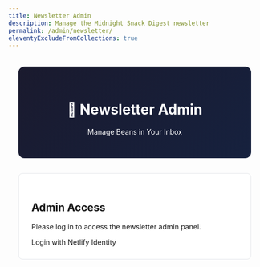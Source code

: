 ```yaml
---
title: Newsletter Admin
description: Manage the Midnight Snack Digest newsletter
permalink: /admin/newsletter/
eleventyExcludeFromCollections: true
---
```


<style>
  .admin-container {
    max-width: 800px;
    margin: 0 auto;
    padding: 20px;
  }

  .admin-header {
    background: linear-gradient(135deg, #1a1a2e, #16213e);
    color: white;
    padding: 30px;
    border-radius: 12px;
    margin-bottom: 30px;
    text-align: center;
  }

  .admin-section {
    background: white;
    border: 1px solid #e5e7eb;
    border-radius: 8px;
    padding: 25px;
    margin-bottom: 20px;
  }

  .form-group {
    margin-bottom: 20px;
  }

  .form-group label {
    display: block;
    font-weight: bold;
    margin-bottom: 5px;
    color: #1a1a2e;
  }

  .form-group input,
  .form-group textarea,
  .form-group select {
    width: 100%;
    padding: 10px;
    border: 2px solid #e5e7eb;
    border-radius: 6px;
    font-size: 14px;
    font-family: inherit;
  }

  .form-group textarea {
    min-height: 100px;
    resize: vertical;
  }

  .form-group input:focus,
  .form-group textarea:focus {
    outline: none;
    border-color: #ffd700;
  }

  .article-item {
    border: 1px solid #e5e7eb;
    border-radius: 6px;
    padding: 15px;
    margin-bottom: 15px;
    background: #f9fafb;
  }

  .btn {
    padding: 10px 20px;
    border: none;
    border-radius: 6px;
    font-weight: bold;
    cursor: pointer;
    font-size: 14px;
    transition: all 0.2s;
  }

  .btn-primary {
    background: #ffd700;
    color: #1a1a2e;
  }

  .btn-primary:hover {
    background: #ffed4e;
  }

  .btn-secondary {
    background: #6b7280;
    color: white;
  }

  .btn-secondary:hover {
    background: #4b5563;
  }

  .btn-danger {
    background: #ef4444;
    color: white;
  }

  .btn-danger:hover {
    background: #dc2626;
  }

  .alert {
    padding: 15px;
    border-radius: 6px;
    margin-bottom: 20px;
    display: none;
  }

  .alert-success {
    background: #d1fae5;
    color: #065f46;
    border: 1px solid #a7f3d0;
  }

  .alert-error {
    background: #fee2e2;
    color: #991b1b;
    border: 1px solid #fecaca;
  }

  .stats-grid {
    display: grid;
    grid-template-columns: repeat(auto-fit, minmax(200px, 1fr));
    gap: 20px;
    margin-bottom: 30px;
  }

  .stat-card {
    background: #f8fafc;
    padding: 20px;
    border-radius: 8px;
    text-align: center;
    border: 1px solid #e2e8f0;
  }

  .stat-number {
    font-size: 32px;
    font-weight: bold;
    color: #1a1a2e;
    display: block;
  }

  .stat-label {
    color: #64748b;
    font-size: 14px;
    margin-top: 5px;
  }

  .auth-section {
    margin-bottom: 30px;
  }

  .hidden {
    display: none;
  }

  .user-info {
    background: #f0f9ff;
    padding: 15px;
    border-radius: 8px;
    margin-bottom: 20px;
    border: 1px solid #0ea5e9;
  }

  .logout-btn {
    background: #6b7280;
    color: white;
    border: none;
    padding: 8px 16px;
    border-radius: 4px;
    cursor: pointer;
    font-size: 14px;
  }

  .logout-btn:hover {
    background: #4b5563;
  }

  @media (max-width: 640px) {
    .admin-container {
      padding: 10px;
    }
    
    .stats-grid {
      grid-template-columns: 1fr;
    }
  }
</style>

<div class="admin-container">
  <div class="admin-header">
    <h1>🫘 Newsletter Admin</h1>
    <p>Manage Beans in Your Inbox</p>
  </div>

  <!-- Authentication -->
  <div class="auth-section" id="auth-section">
    <div class="admin-section">
      <h2>Admin Access</h2>
      <p>Please log in to access the newsletter admin panel.</p>
      <div data-netlify-identity-menu></div>
      <div data-netlify-identity-button>Login with Netlify Identity</div>
    </div>
  </div>

  <!-- Main Admin Interface -->
  <div id="admin-interface" class="hidden">
    
    <!-- User Info -->
    <div class="user-info" id="user-info" style="display: none;">
      <span>Logged in as: <strong id="user-email"></strong></span>
      <button class="logout-btn" onclick="logout()">Logout</button>
    </div>

    <!-- Alerts -->
    <div id="alert" class="alert"></div>

    <!-- Stats -->
    <div class="stats-grid">
      <div class="stat-card">
        <span class="stat-number" id="subscriber-count">-</span>
        <div class="stat-label">Subscribers</div>
      </div>
      <div class="stat-card">
        <span class="stat-number" id="last-sent">-</span>
        <div class="stat-label">Last Digest</div>
      </div>
      <div class="stat-card">
        <span class="stat-number" id="total-sent">-</span>
        <div class="stat-label">Total Sent</div>
      </div>
    </div>

    <!-- Newsletter Composer -->
    <div class="admin-section">
      <h2>Compose Digest</h2>
      
      <form id="digest-form">
        <div class="form-group">
          <label for="subject">Subject Line:</label>
          <input type="text" id="subject" placeholder="🫘 Beans - [Date]" required>
        </div>

        <div class="form-group">
          <label for="introduction">Introduction:</label>
          <textarea id="introduction" placeholder="Brief introduction..." required></textarea>
        </div>

        <div class="form-group">
          <label>Links:</label>
          <div id="articles-container">
            <!-- Articles will be added dynamically -->
          </div>
          <button type="button" class="btn btn-secondary" onclick="addArticle()">+ Add Link</button>
        </div>

        <div class="form-group">
          <label>Sound Transmission (Optional):</label>
          <div id="sounds-container">
            <input type="text" id="sounds-title" placeholder="Sound title">
            <textarea id="sounds-description" placeholder="Brief description"></textarea>
            <input type="text" id="sounds-url" placeholder="Link to listen (optional)">
          </div>
        </div>

        <div class="form-group">
          <label for="footer-note">Footer Note (Optional):</label>
          <textarea id="footer-note" placeholder="Additional note..."></textarea>
        </div>

        <div class="form-group">
          <label for="test-email">Test Email (Optional):</label>
          <input type="email" id="test-email" placeholder="Send test to this email instead of all subscribers">
        </div>

        <div style="display: flex; gap: 10px; margin-top: 30px;">
          <button type="submit" class="btn btn-primary">Send Digest</button>
          <button type="button" class="btn btn-secondary" onclick="previewDigest()">Preview</button>
          <button type="button" class="btn btn-secondary" onclick="saveDraft()">Save Draft</button>
        </div>
      </form>
    </div>

    <!-- Preview Modal -->
    <div id="preview-modal" class="hidden" style="position: fixed; top: 0; left: 0; right: 0; bottom: 0; background: rgba(0,0,0,0.8); z-index: 1000; display: none;">
      <div style="position: absolute; top: 50%; left: 50%; transform: translate(-50%, -50%); background: white; border-radius: 12px; max-width: 90vw; max-height: 90vh; overflow: auto;">
        <div style="padding: 20px; border-bottom: 1px solid #e5e7eb; display: flex; justify-content: space-between; align-items: center;">
          <h3>Digest Preview</h3>
          <button class="btn btn-secondary" onclick="closePreview()">Close</button>
        </div>
        <div id="preview-content" style="padding: 20px;"></div>
      </div>
    </div>

  </div>
</div>

<!-- Netlify Identity Widget -->
<script src="https://identity.netlify.com/v1/netlify-identity-widget.js"></script>

<script>
let currentUser = null;
let articles = [];

// Handle Netlify Identity events for proper integration (same as DecapCMS)
if (window.netlifyIdentity) {
  window.netlifyIdentity.on("init", (user) => {
    if (user) {
      handleLogin(user);
    }
  });
  
  window.netlifyIdentity.on("login", (user) => {
    handleLogin(user);
  });
  
  window.netlifyIdentity.on("logout", () => {
    handleLogout();
  });
}

// Handle login
function handleLogin(user) {
  currentUser = user;
  
  // Hide auth section and show admin interface
  const authSection = document.getElementById('auth-section');
  const adminInterface = document.getElementById('admin-interface');
  const userInfo = document.getElementById('user-info');
  const userEmail = document.getElementById('user-email');
  
  if (authSection) authSection.classList.add('hidden');
  if (adminInterface) adminInterface.classList.remove('hidden');
  if (userInfo) {
    userInfo.style.display = 'flex';
    userInfo.style.justifyContent = 'space-between';
    userInfo.style.alignItems = 'center';
  }
  if (userEmail) userEmail.textContent = user.email;
  
  loadStats();
  loadDraft();
}

// Handle logout
function handleLogout() {
  currentUser = null;
  
  const authSection = document.getElementById('auth-section');
  const adminInterface = document.getElementById('admin-interface');
  const userInfo = document.getElementById('user-info');
  
  if (authSection) authSection.classList.remove('hidden');
  if (adminInterface) adminInterface.classList.add('hidden');
  if (userInfo) userInfo.style.display = 'none';
}

// Logout function
function logout() {
  window.netlifyIdentity.logout();
}

// Load subscriber stats
async function loadStats() {
  try {
    // This would need to be implemented as another API endpoint
    // For now, showing placeholder values
    document.getElementById('subscriber-count').textContent = '—';
    document.getElementById('last-sent').textContent = '—';
    document.getElementById('total-sent').textContent = '—';
  } catch (error) {
    console.error('Error loading stats:', error);
  }
}

// Article management
function addArticle() {
  const articleIndex = articles.length;
  const articleHtml = `
    <div class="article-item" data-index="${articleIndex}">
      <div class="form-group">
        <input type="text" placeholder="Title" class="article-title" required>
      </div>
      <div class="form-group">
        <input type="url" placeholder="URL" class="article-url" required>
      </div>
      <div class="form-group">
        <input type="text" placeholder="Source" class="article-source">
      </div>
      <div class="form-group">
        <textarea placeholder="Brief description" class="article-description" required></textarea>
      </div>
      <button type="button" class="btn btn-danger" onclick="removeArticle(${articleIndex})">Remove</button>
    </div>
  `;
  
  document.getElementById('articles-container').insertAdjacentHTML('beforeend', articleHtml);
  articles.push({});
}

function removeArticle(index) {
  const articleElement = document.querySelector(`[data-index="${index}"]`);
  if (articleElement) {
    articleElement.remove();
    articles.splice(index, 1);
    // Update indices
    updateArticleIndices();
  }
}

function updateArticleIndices() {
  const articleElements = document.querySelectorAll('.article-item');
  articleElements.forEach((element, index) => {
    element.setAttribute('data-index', index);
    const removeBtn = element.querySelector('.btn-danger');
    removeBtn.setAttribute('onclick', `removeArticle(${index})`);
  });
}

// Form handling
document.getElementById('digest-form').addEventListener('submit', async function(e) {
  e.preventDefault();
  await sendDigest();
});

async function sendDigest() {
  if (!validateForm()) return;

  const digestData = collectFormData();
  
  try {
    const token = currentUser ? currentUser.token.access_token : null;
    if (!token) {
      showAlert('Not authenticated', 'error');
      return;
    }

    const response = await fetch('/.netlify/functions/send-digest', {
      method: 'POST',
      headers: {
        'Content-Type': 'application/json',
        'Authorization': `Bearer ${token}`
      },
      body: JSON.stringify(digestData)
    });

    const result = await response.json();

    if (response.ok) {
      showAlert(`Digest sent successfully! Delivered to ${result.stats.totalSent} subscribers.`, 'success');
      clearForm();
    } else {
      showAlert(`Error: ${result.error}`, 'error');
    }
  } catch (error) {
    showAlert(`Network error: ${error.message}`, 'error');
  }
}

function collectFormData() {
  const articleElements = document.querySelectorAll('.article-item');
  const articlesData = Array.from(articleElements).map(element => ({
    title: element.querySelector('.article-title').value,
    url: element.querySelector('.article-url').value,
    source: element.querySelector('.article-source').value,
    description: element.querySelector('.article-description').value
  }));

  const sounds = {
    title: document.getElementById('sounds-title').value,
    description: document.getElementById('sounds-description').value,
    url: document.getElementById('sounds-url').value
  };

  return {
    subject: document.getElementById('subject').value,
    introduction: document.getElementById('introduction').value,
    articles: articlesData,
    sounds: sounds.title ? sounds : null,
    footer_note: document.getElementById('footer-note').value,
    test_email: document.getElementById('test-email').value
  };
}

function validateForm() {
  const subject = document.getElementById('subject').value;
  const introduction = document.getElementById('introduction').value;
  const articleElements = document.querySelectorAll('.article-item');

  if (!subject || !introduction) {
    showAlert('Subject and introduction are required', 'error');
    return false;
  }

  if (articleElements.length === 0) {
    showAlert('At least one link is required', 'error');
    return false;
  }

  // Validate articles
  for (let element of articleElements) {
    const title = element.querySelector('.article-title').value;
    const url = element.querySelector('.article-url').value;
    const description = element.querySelector('.article-description').value;

    if (!title || !url || !description) {
      showAlert('All link fields are required', 'error');
      return false;
    }
  }

  return true;
}

function previewDigest() {
  if (!validateForm()) return;
  
  const digestData = collectFormData();
  // This would generate a preview - simplified for now
  document.getElementById('preview-content').innerHTML = `
    <h2>${digestData.subject}</h2>
    <p><strong>Introduction:</strong> ${digestData.introduction}</p>
    <h3>Links (${digestData.articles.length})</h3>
    ${digestData.articles.map(article => `
      <div style="margin-bottom: 15px; padding: 10px; border: 1px solid #ddd;">
        <h4>${article.title}</h4>
        <p><a href="${article.url}">${article.url}</a></p>
        <p>${article.description}</p>
      </div>
    `).join('')}
    ${digestData.sounds ? `<h3>Sound: ${digestData.sounds.title}</h3>` : ''}
    ${digestData.footer_note ? `<p><strong>Footer:</strong> ${digestData.footer_note}</p>` : ''}
  `;
  document.getElementById('preview-modal').style.display = 'block';
}

function closePreview() {
  document.getElementById('preview-modal').style.display = 'none';
}

function saveDraft() {
  const digestData = collectFormData();
  localStorage.setItem('newsletter-draft', JSON.stringify(digestData));
  showAlert('Draft saved locally', 'success');
}

function loadDraft() {
  const draft = localStorage.getItem('newsletter-draft');
  if (draft) {
    try {
      const data = JSON.parse(draft);
      document.getElementById('subject').value = data.subject || '';
      document.getElementById('introduction').value = data.introduction || '';
      document.getElementById('footer-note').value = data.footer_note || '';
      document.getElementById('test-email').value = data.test_email || '';
      
      // Load sounds
      if (data.sounds) {
        document.getElementById('sounds-title').value = data.sounds.title || '';
        document.getElementById('sounds-description').value = data.sounds.description || '';
        document.getElementById('sounds-url').value = data.sounds.url || '';
      }
      
      // Load articles
      if (data.articles) {
        data.articles.forEach((article, index) => {
          addArticle();
          const articleElement = document.querySelector(`[data-index="${index}"]`);
          articleElement.querySelector('.article-title').value = article.title || '';
          articleElement.querySelector('.article-url').value = article.url || '';
          articleElement.querySelector('.article-source').value = article.source || '';
          articleElement.querySelector('.article-description').value = article.description || '';
        });
      }
    } catch (error) {
      console.error('Error loading draft:', error);
    }
  }
}

function clearForm() {
  document.getElementById('digest-form').reset();
  document.getElementById('articles-container').innerHTML = '';
  articles = [];
  localStorage.removeItem('newsletter-draft');
}

function showAlert(message, type) {
  const alert = document.getElementById('alert');
  alert.textContent = message;
  alert.className = `alert alert-${type}`;
  alert.style.display = 'block';
  
  setTimeout(() => {
    alert.style.display = 'none';
  }, 5000);
}

// Initialize with one article
addArticle();
</script>